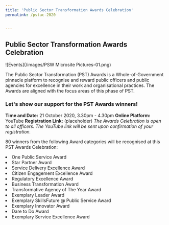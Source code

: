 ```yaml
---
title: 'Public Sector Transformation Awards Celebration'
permalink: /pstac-2020


---
```


## Public Sector Transformation Awards Celebration


![Events](/images/PSW Microsite Pictures-01.png)

The Public Sector Transformation (PST) Awards is a Whole-of-Government pinnacle platform to recognise and reward public officers and public agencies for excellence in their work and organisational practices. The Awards are aligned with the focus areas of this phase of PST. 

### Let's show our support for the PST Awards winners!
**Time and Date:** 21 October 2020, 3.30pm - 4.30pm
**Online Platform:** YouTube
**Registration Link:** (placeholder)
*The Awards Celebration is open to all officers. The YouTube link will be sent upon confirmation of your registration.*


80 winners from the following Award categories will be recognised at this PST Awards Celebration:<br>

  <li>One Public Service Award</li>

  <li>Star Partner Award</li>

  <li>Service Delivery Excellence Award</li>

  <li>Citizen Engagement Excellence Award</li>
  
  <li>Regulatory Excellence Award</li>

  <li>Business Transformation Award</li>

  <li>Transformative Agency of The Year Award</li>

  <li>Exemplary Leader Award</li>

  <li>Exemplary SkillsFuture @ Public Service Award</li>

  <li>Exemplary Innovator Award</li>

  <li>Dare to Do Award</li>

  <li>Exemplary Service Excellence Award</li>

</ul>
<!-- <a href="#"><img src="/images/sign-up-btn.png" style="width:280px" /> </a> -->
<!-- <a href="include link><img src="/include image" style="width:280px"/> </a> --> 
